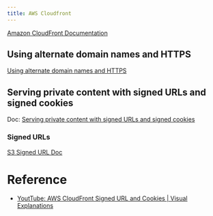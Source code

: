 ```yaml
---
title: AWS Cloudfront
---
```


[Amazon CloudFront Documentation](https://docs.aws.amazon.com/cloudfront/index.html)

## Using alternate domain names and HTTPS

[Using alternate domain names and HTTPS](https://docs.aws.amazon.com/AmazonCloudFront/latest/DeveloperGuide/using-https-alternate-domain-names.html)

## Serving private content with signed URLs and signed cookies

Doc: [Serving private content with signed URLs and signed cookies](https://docs.aws.amazon.com/AmazonCloudFront/latest/DeveloperGuide/PrivateContent.html)

### Signed URLs

[S3 Signed URL Doc](https://docs.aws.amazon.com/AmazonCloudFront/latest/DeveloperGuide/private-content-signed-urls.html)

# Reference

- [YoutTube: AWS CloudFront Signed URL and Cookies | Visual Explanations](https://youtu.be/JIW_pV3zau8)
